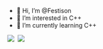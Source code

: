 - 👋 Hi, I’m @Festison
- 👀 I’m interested in C++
- 🌱 I’m currently learning C++



 <img src = "https://img.shields.io/badge/-C++-black?style=flat&logo=c%2B%2B" style="height : auto; margin-left : 2px; margin-right : 2px;"/> <img src="https://img.shields.io/badge/unreal%20engine%20-%23313131.svg?&style=flat&logo=unreal%20engine&logoColor=white" style="height : auto; margin-left : 2px; margin-right : 2px;"/>

<!---
Festison/Festison is a ✨ special ✨ repository because its `README.md` (this file) appears on your GitHub profile.
You can click the Preview link to take a look at your changes.
--->
